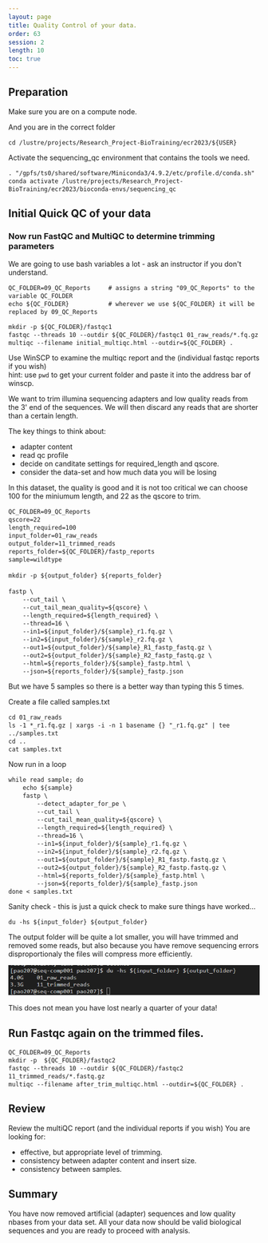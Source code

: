 ```yaml
---
layout: page
title: Quality Control of your data.
order: 63
session: 2
length: 10
toc: true
---
```


## Preparation

Make sure you are on a compute node.

And you are in the correct folder
```
cd /lustre/projects/Research_Project-BioTraining/ecr2023/${USER}
```

Activate the sequencing_qc environment that contains the tools we need.

```
. "/gpfs/ts0/shared/software/Miniconda3/4.9.2/etc/profile.d/conda.sh"
conda activate /lustre/projects/Research_Project-BioTraining/ecr2023/bioconda-envs/sequencing_qc
```

## Initial Quick QC of your data

### Now run FastQC and MultiQC to determine trimming parameters


We are going to use bash variables a lot - ask an instructor if you don't understand.

```
QC_FOLDER=09_QC_Reports     # assigns a string "09_QC_Reports" to the variable QC_FOLDER
echo ${QC_FOLDER}           # wherever we use ${QC_FOLDER} it will be replaced by 09_QC_Reports
```

```
mkdir -p ${QC_FOLDER}/fastqc1
fastqc --threads 10 --outdir ${QC_FOLDER}/fastqc1 01_raw_reads/*.fq.gz
multiqc --filename initial_multiqc.html --outdir=${QC_FOLDER} .
```

Use WinSCP to examine the multiqc report and the (individual fastqc reports if you wish)  
hint: use `pwd` to get your current folder and paste it into the address bar of winscp.

We want to trim illumina sequencing adapters and low quality reads from the 3' end of the sequences. We will then discard any reads that are shorter than a certain length.

The key things to think about:

- adapter content
- read qc profile
- decide on canditate settings for required_length and qscore.
- consider the data-set and how much data you will be losing


In this dataset, the quality is good and it is not too critical we can choose 100 for the miniumum length, and 22 as the qscore to trim.

```
QC_FOLDER=09_QC_Reports
qscore=22
length_required=100
input_folder=01_raw_reads
output_folder=11_trimmed_reads
reports_folder=${QC_FOLDER}/fastp_reports
sample=wildtype

mkdir -p ${output_folder} ${reports_folder}

fastp \
    --cut_tail \
    --cut_tail_mean_quality=${qscore} \
    --length_required=${length_required} \
    --thread=16 \
    --in1=${input_folder}/${sample}_r1.fq.gz \
    --in2=${input_folder}/${sample}_r2.fq.gz \
    --out1=${output_folder}/${sample}_R1_fastp_fastq.gz \
    --out2=${output_folder}/${sample}_R2_fastp_fastq.gz \
    --html=${reports_folder}/${sample}_fastp.html \
    --json=${reports_folder}/${sample}_fastp.json
```

But we have 5 samples so there is a better way than typing this 5 times.

Create a file called samples.txt
```
cd 01_raw_reads
ls -1 *_r1.fq.gz | xargs -i -n 1 basename {} "_r1.fq.gz" | tee ../samples.txt
cd ..
cat samples.txt
```

Now run in a loop
```
while read sample; do
    echo ${sample}
    fastp \
        --detect_adapter_for_pe \
        --cut_tail \
        --cut_tail_mean_quality=${qscore} \
        --length_required=${length_required} \
        --thread=16 \
        --in1=${input_folder}/${sample}_r1.fq.gz \
        --in2=${input_folder}/${sample}_r2.fq.gz \
        --out1=${output_folder}/${sample}_R1_fastp.fastq.gz \
        --out2=${output_folder}/${sample}_R2_fastp.fastq.gz \
        --html=${reports_folder}/${sample}_fastp.html \
        --json=${reports_folder}/${sample}_fastp.json
done < samples.txt
```

Sanity check - this is just a quick check to make sure things have worked...

```
du -hs ${input_folder} ${output_folder}
```

The output folder will be quite a lot smaller, you will have trimmed and removed some reads, but also because you have remove sequencing errors disproportionaly the files will compress more efficiently.

![indexes](../images/genomics-qc-1.png)

This does not mean you have lost nearly a quarter of your data!

## Run Fastqc again on the trimmed files.

```
QC_FOLDER=09_QC_Reports
mkdir -p  ${QC_FOLDER}/fastqc2
fastqc --threads 10 --outdir ${QC_FOLDER}/fastqc2 11_trimmed_reads/*.fastq.gz
multiqc --filename after_trim_multiqc.html --outdir=${QC_FOLDER} .
```

## Review

Review the multiQC report (and the individual reports if you wish)
You are looking for:

- effective, but appropriate level of trimming.
- consistency between adapter content and insert size.
- consistency between samples.

## Summary

You have now removed artificial (adapter) sequences and low quality nbases from your data set. All your data now should be valid biological sequences and you are ready to proceed with analysis.
